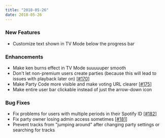 ```yaml
---
title: "2018-05-26"
date: 2018-05-26
---
```


### New Features

- Customize text shown in TV Mode below the progress bar

### Enhancements

- Make ken burns effect in TV Mode suuuuuper smooth
- Don't let non-premium users create parties (because this will lead to issues with playback later on) [[#170](https://github.com/Festify/app/issues/170)]
- Make Party Code more visible and make voting URL clearer [[#175](https://github.com/Festify/app/issues/175)]
- Make entire user bar clickable instead of just the arrow-down icon

### Bug Fixes

- Fix problems for users with multiple periods in their Spotify ID [[#182](https://github.com/Festify/app/issues/182)]
- Fix party owner losing admin access sometimes [[#181](https://github.com/Festify/app/issues/181)]
- Prevent tracks from "jumping around" after changing party settings or searching for tracks
